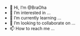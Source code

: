 - 👋 Hi, I’m @BraOha
- 👀 I’m interested in ...
- 🌱 I’m currently learning ...
- 💞️ I’m looking to collaborate on ...
- 📫 How to reach me ...

<!---
BraOha/BraOha is a ✨ special ✨ repository because its `README.md` (this file) appears on your GitHub profile.
You can click the Preview link to take a look at your changes.
--->
